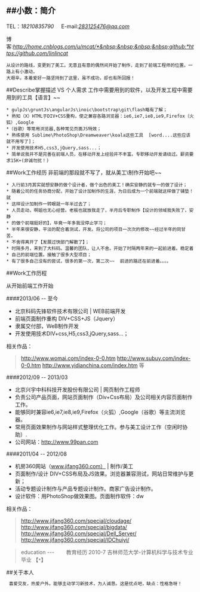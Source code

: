 ##小数：简介
---
TEL：*18210835790* &nbsp;&nbsp;&nbsp;&nbsp;E-mail:*283125476@qq.com*

博客:*http://home.cnblogs.com/u/mcat/*&nbsp;&nbsp;&nbsp;&nbsp;github:*https://github.com/linlincat*
```
从设计的路线，变更到了美工。无意且有意的偶然间开始了制作，走到了前端工程师的位置。一路上有小激动，
大艰辛。本着爱好一路坚持到了这里，虽不成功，却也有所回报！
```
##Describe掌握描述 VS 个人需求
工作中需要用到的软件，以及开发工程中需要用到的工具【语言】~~


    * gulpJs\gruntJs\angularJs\inoic\bootstrap\git\flash略有了解；
    * 熟知（X）HTML于DIV+CSS重构，使之兼容各路浏览器：ie6,ie7,ie8,ie9,Firefox（火狐）,Google
    *（谷歌）等常用浏览器,各种常见页面JS特效；
    * 熟练使用 Sublime\PhotoShop\Dreamweaver\koala这些工具  [word....这些应该就不用写了]；
    * 开发使用技术H5,css3,jQuery,sass...；
    * 简单说我并不是完善在前端人员，在移动开发上经验并不丰富。专职移动开发请绕过。薪资要求15K+(非诚勿扰！)

##Work工作经历
非前端的那段就不写了，就从美工\制作开始吧~~

    * 入行前3月其实就想安静的做个设计者，做个出色的美工！确实安静的就专一的做了设计；
    * 随着公司的任务协商分配，开始了设计加制作的生涯，为日后成为一个前端就这样做了铺垫！就
    * 这样设计加制作一转眼就一年半过去了；
    * 人员走动，啊姐也无心经营。老板也就放我走了，半月后专职制作【设计的领域我失败了，安静
    * 的做个前端挺好的】，毕竟一年多我没停止学习；
    * 半年来很安静，平淡的配合着测试，开发。将公司的项目一次次的修改~~经过半年的同甘苦，
    * 不舍得离开了【发展过快部门解散了】；
    * 时隔多月，来到了大科码。温馨的团队，让人不舍。开始了时隔两年来的一起前进着。稳定着
    * 自己的前端位置。接触了很多大型项目；
    * 有了很多自己没有的尝试，很多的第一次，第二次~~  前进的路还在前进着。。。。

##Work工作历程

从开始前端工作开始

####2013/06 -- 至今

   * 北京科码先锋软件技术有限公司 | WEB前端开发
   * 前端页面制作重构  DIV+CSS+JS（Jquery）
   * 隶属交付部，WeB制作开发
   * 开发使用技术DIV+css,H5,css3,jQuery,sass...；

   相关作品：
   > http://www.womai.com/index-0-0.htm     http://www.subuy.com/index-0-0.htm
   > http://www.yidianchina.com/index.htm 等
   
   
   ####2012/09 -- 2013/03
   * 北京兴宇中科科技开发股份有限公司 | 网页制作工程师
   * 负责公司产品页面，网站页面制作（Div+Css布局）及公司相关内容页面制作工作。
   * 能够同时兼容ie6,ie7,ie8,ie9,Firefox（火狐）,Google（谷歌）等主流浏览器。
   * 常用页面效果制作与网站样式整理优化工作。参与美工设计工作（空闲时协助）.
   * 公司网站：http://www.99pan.com
   

   ####2011/04 -- 2012/08
   
   * 机房360网站（www.jifang360.com） | 制作/美工
   * 页面制作/设计     DIV+CSS布局及JS效果。浏览器兼容测试，网站日常维护与更新；
   * 活动专题设计制作与产品专题设计制作。商家广告设计制作。
   * 设计软件：用PhotoShop做效果图。页面制作软件：dw

   相关作品：
   > http://www.jifang360.com/special/cloudage/      http://www.jifang360.com/special/bigdata/
   > http://www.jifang360.com/special/Dell_Server/   http://www.jifang360.com/special/IDChuiyi/


> education --- 　　教育经历
> 2010-7 吉林师范大学-计算机科学与技术专业 毕业   【`*`】


##关于本人

```javascript
 喜爱交友，热爱户外。能够主动学习新技术，为人诚恳。这是优点吧，缺点：性格急呀！
```

